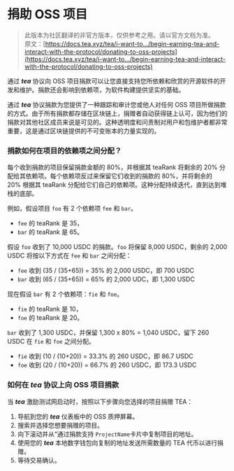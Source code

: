 # 捐助 OSS 项目

> 此版本为社区翻译的非官方版本，仅供参考之用。请以官方文档为准。\
> 原文：[https://docs.tea.xyz/tea/i-want-to.../begin-earning-tea-and-interact-with-the-protocol/donating-to-oss-projects](https://docs.tea.xyz/tea/i-want-to.../begin-earning-tea-and-interact-with-the-protocol/donating-to-oss-projects)

通过 _**tea**_ 协议向 OSS 项目捐款可以让您直接支持您所依赖和欣赏的开源软件的开发和维护。捐款还会影响到依赖项，为软件构建提供坚实的基础。

通过 _**tea**_ 协议捐款为您提供了一种跟踪和审计您或他人对任何 OSS 项目所做捐款的方式。由于所有捐款都存储在区块链上，捐赠者自动获得链上认可，因为他们的捐款对其他社区成员来说是可见的。这种透明度和问责制对用户和包维护者都非常重要，这是通过区块链提供的不可变账本的力量实现的。

### 捐款如何在项目的依赖项之间分配？

每个收到捐款的项目保留捐款金额的 80%，并根据其 teaRank 将剩余的 20% 分配给其依赖项。每个依赖项反过来保留它们收到的捐款的 80%，并将剩余的 20% 根据其 teaRank 分配给它们自己的依赖项。这种分配持续迭代，直到达到堆栈的底部。

例如，假设项目 `foo` 有 2 个依赖项 `fee` 和 `bar`。

* `fee` 的 teaRank 是 35，
* `bar` 的 teaRank 是 65。

假设 `foo` 收到了 10,000 USDC 的捐款。`foo` 将保留 8,000 USDC，剩余的 2,000 USDC 将按以下方式在 `fee` 和 `bar` 之间分配：

* `fee` 收到 (35 / (35+65)) = 35% 的 2,000 USDC，即 700 USDC
* `bar` 收到 (65 / (35+65)) = 65% 的 2,000 UDC，即 1,300 USDC

现在假设 `bar` 有 2 个依赖项：`fie` 和 `foe`。

* `fie` 的 teaRank 是 10，
* `foe` 的 teaRank 是 20。

`bar` 收到了 1,300 USDC，并保留 1,300 x 80% = 1,040 USDC，留下 260 USDC 在 `fie` 和 `foe` 之间分配。

* `fie` 收到 (10 / (10+20)) = 33.3% 的 260 USDC，即 86.7 USDC
* `foe` 收到 (20 / (10+20)) = 66.7% 的 260 USDC，即 173.3 USDC

### 如何在 _tea_ 协议上向 OSS 项目捐款

当 _**tea**_ 激励测试网启动时，按照以下步骤向您选择的项目捐赠 TEA：

1. 导航到您的 _**tea**_ 仪表板中的 OSS 质押屏幕。
2. 搜索并选择您想要捐赠的项目。
3. 向下滚动并从“通过捐款支持 `ProjectName`卡片中复制项目的地址。
4. 使用您的 _**tea**_ 本地数字钱包向复制的地址发送所需数量的 TEA 代币以进行捐赠。
5. 等待交易确认。
